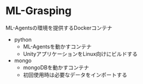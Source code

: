 # ML-Grasping

ML-Agentsの環境を提供するDockerコンテナ

- python
  - ML-Agentsを動かすコンテナ
  - UnityアプリケーションをLinux向けにビルドする
- mongo
  - mongoDBを動かすコンテナ
  - 初回使用時は必要なデータをインポートする
